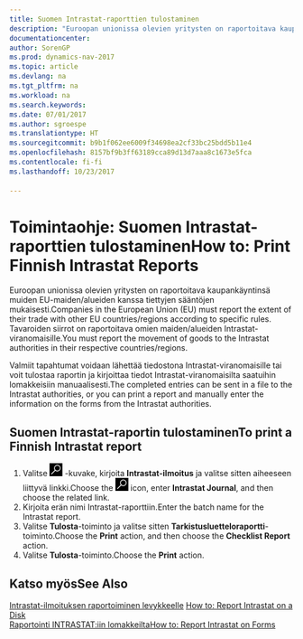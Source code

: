```yaml
---
title: Suomen Intrastat-raporttien tulostaminen
description: "Euroopan unionissa olevien yritysten on raportoitava kaupankäyntinsä muiden EU-maiden/alueiden kanssa tiettyjen sääntöjen mukaisesti. Tavaroiden siirrot on raportoitava omien maiden/alueiden Intrastat-viranomaisille."
documentationcenter: 
author: SorenGP
ms.prod: dynamics-nav-2017
ms.topic: article
ms.devlang: na
ms.tgt_pltfrm: na
ms.workload: na
ms.search.keywords: 
ms.date: 07/01/2017
ms.author: sgroespe
ms.translationtype: HT
ms.sourcegitcommit: b9b1f062ee6009f34698ea2cf33bc25bdd5b11e4
ms.openlocfilehash: 8157bf9b3ff63189cca89d13d7aaa8c1673e5fca
ms.contentlocale: fi-fi
ms.lasthandoff: 10/23/2017

---
```

# <a name="how-to-print-finnish-intrastat-reports"></a><span data-ttu-id="0430b-104">Toimintaohje: Suomen Intrastat-raporttien tulostaminen</span><span class="sxs-lookup"><span data-stu-id="0430b-104">How to: Print Finnish Intrastat Reports</span></span>
<span data-ttu-id="0430b-105">Euroopan unionissa olevien yritysten on raportoitava kaupankäyntinsä muiden EU-maiden/alueiden kanssa tiettyjen sääntöjen mukaisesti.</span><span class="sxs-lookup"><span data-stu-id="0430b-105">Companies in the European Union (EU) must report the extent of their trade with other EU countries/regions according to specific rules.</span></span> <span data-ttu-id="0430b-106">Tavaroiden siirrot on raportoitava omien maiden/alueiden Intrastat-viranomaisille.</span><span class="sxs-lookup"><span data-stu-id="0430b-106">You must report the movement of goods to the Intrastat authorities in their respective countries/regions.</span></span>  

<span data-ttu-id="0430b-107">Valmiit tapahtumat voidaan lähettää tiedostona Intrastat-viranomaisille tai voit tulostaa raportin ja kirjoittaa tiedot Intrastat-viranomaisilta saatuihin lomakkeisiin manuaalisesti.</span><span class="sxs-lookup"><span data-stu-id="0430b-107">The completed entries can be sent in a file to the Intrastat authorities, or you can print a report and manually enter the information on the forms from the Intrastat authorities.</span></span>  

## <a name="to-print-a-finnish-intrastat-report"></a><span data-ttu-id="0430b-108">Suomen Intrastat-raportin tulostaminen</span><span class="sxs-lookup"><span data-stu-id="0430b-108">To print a Finnish Intrastat report</span></span>  

1.  <span data-ttu-id="0430b-109">Valitse ![Etsi sivu tai raportti](../../media/ui-search/search_small.png "Etsi sivu tai raportti -kuvake") -kuvake, kirjoita **Intrastat-ilmoitus** ja valitse sitten aiheeseen liittyvä linkki.</span><span class="sxs-lookup"><span data-stu-id="0430b-109">Choose the ![Search for Page or Report](../../media/ui-search/search_small.png "Search for Page or Report icon") icon, enter **Intrastat Journal**, and then choose the related link.</span></span>  
2.  <span data-ttu-id="0430b-110">Kirjoita erän nimi Intrastat-raporttiin.</span><span class="sxs-lookup"><span data-stu-id="0430b-110">Enter the batch name for the Intrastat report.</span></span>  
3.  <span data-ttu-id="0430b-111">Valitse **Tulosta**-toiminto ja valitse sitten **Tarkistusluetteloraportti**-toiminto.</span><span class="sxs-lookup"><span data-stu-id="0430b-111">Choose the **Print** action, and then choose the **Checklist Report** action.</span></span>  
4.  <span data-ttu-id="0430b-112">Valitse **Tulosta**-toiminto.</span><span class="sxs-lookup"><span data-stu-id="0430b-112">Choose the **Print** action.</span></span>  

## <a name="see-also"></a><span data-ttu-id="0430b-113">Katso myös</span><span class="sxs-lookup"><span data-stu-id="0430b-113">See Also</span></span>  
 <span data-ttu-id="0430b-114">[Intrastat-ilmoituksen raportoiminen levykkeelle](how-to-report-intrastat-on-a-disk.md) </span><span class="sxs-lookup"><span data-stu-id="0430b-114">[How to: Report Intrastat on a Disk](how-to-report-intrastat-on-a-disk.md) </span></span>  
 [<span data-ttu-id="0430b-115">Raportointi INTRASTAT:iin lomakkeilta</span><span class="sxs-lookup"><span data-stu-id="0430b-115">How to: Report Intrastat on Forms</span></span>](how-to-report-intrastat-on-forms.md)

